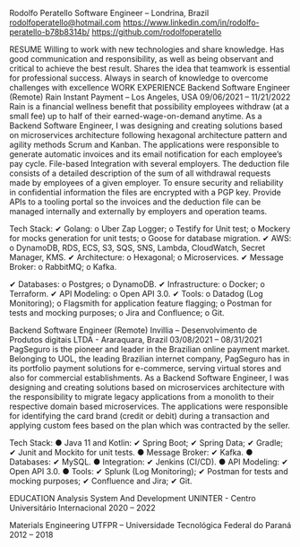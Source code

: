 Rodolfo Peratello
Software Engineer – Londrina, Brazil
rodolfoperatello@hotmail.com
https://www.linkedin.com/in/rodolfo-peratello-b78b8314b/
https://github.com/rodolfoperatello

RESUME
Willing to work with new technologies and share knowledge. Has good communication and responsibility,
as well as being observant and critical to achieve the best result. Shares the idea that teamwork is essential
for professional success. Always in search of knowledge to overcome challenges with excellence
WORK EXPERIENCE
Backend Software Engineer (Remote)
Rain Instant Payment – Los Angeles, USA
09/06/2021 – 11/21/2022
Rain is a financial wellness benefit that possibility employees withdraw (at a small fee) up to half of their
earned-wage-on-demand anytime. As a Backend Software Engineer, I was designing and creating
solutions based on microservices architecture following hexagonal architecture pattern and agility methods
Scrum and Kanban.
The applications were responsible to generate automatic invoices and its email notification for each
employee’s pay cycle.
File-based Integration with several employers. The deduction file consists of a detailed description of the
sum of all withdrawal requests made by employees of a given employer. To ensure security and reliability
in confidential information the files are encrypted with a PGP key.
Provide APIs to a tooling portal so the invoices and the deduction file can be managed internally and
externally by employers and operation teams.

Tech Stack:
✔ Golang:
o Uber Zap Logger;
o Testify for Unit test;
o Mockery for mocks generation for unit tests;
o Goose for database migration.
✔ AWS:
o DynamoDB, RDS, ECS, S3, SQS, SNS, Lambda, CloudWatch, Secret Manager, KMS.
✔ Architecture:
o Hexagonal;
o Microservices.
✔ Message Broker:
o RabbitMQ;
o Kafka.

✔ Databases:
o Postgres;
o DynamoDB.
✔ Infrastructure:
o Docker;
o Terraform.
✔ API Modeling:
o Open API 3.0.
✔ Tools:
o Datadog (Log Monitoring);
o Flagsmith for application feature flagging;
o Postman for tests and mocking purposes;
o Jira and Confluence;
o Git.

Backend Software Engineer (Remote)
Invillia – Desenvolvimento de Produtos digitais LTDA - Araraquara, Brazil
03/08/2021 – 08/31/2021
PagSeguro is the pioneer and leader in the Brazilian online payment market. Belonging to UOL, the leading
Brazilian internet company, PagSeguro has in its portfolio payment solutions for e-commerce, serving
virtual stores and also for commercial establishments.
As a Backend Software Engineer, I was designing and creating solutions based on microservices
architecture with the responsibility to migrate legacy applications from a monolith to their respective domain
based microservices.
The applications were responsible for identifying the card brand (credit or debit) during a transaction and
applying custom fees based on the plan which was contracted by the seller.

Tech Stack:
● Java 11 and Kotlin:
✔ Spring Boot;
✔ Spring Data;
✔ Gradle;
✔ Junit and Mockito for unit tests.
● Message Broker:
✔ Kafka.
● Databases:
✔ MySQL.
● Integration:
✔ Jenkins (CI/CD).
● API Modeling:
✔ Open API 3.0.
● Tools:
✔ Splunk (Log Monitoring);
✔ Postman for tests and mocking purposes;
✔ Confluence and Jira;
✔ Git.

EDUCATION
Analysis System And Development
UNINTER - Centro Universitário Internacional
2020 – 2022

Materials Engineering
UTFPR – Universidade Tecnológica Federal do Paraná
2012 – 2018
